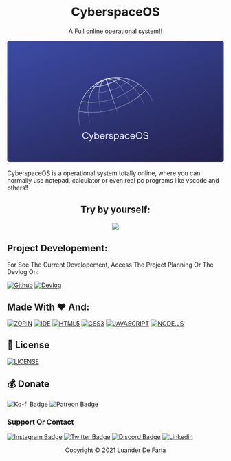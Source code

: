 <h1 align="center">CyberspaceOS</h1>

<p align="center">A Full online operational system!!</p>

[![Banner](/wallpaper.png)](https://github.com/CyberspaceOS/CyberspaceOS.github.io)

CyberspaceOS is a operational system totally online, where you can normally use notepad, calculator or even real pc programs like vscode and others!!

<h2 align="center">Try by yourself:</h2>

<p align="center">
  <a href="https://cyberspaceos.luanderfarias.repl.co">
    <img
      align="center"
      src="https://img.shields.io/badge/Test-4458BE?style=for-the-badge&logo=google%20play&logoColor=white"
    />
  </a>
</p>

## Project Developement:

For See The Current Developement, Access The Project Planning Or The Devlog On:

[![Github](https://img.shields.io/badge/GitHub-100000?style=for-the-badge&logo=github&logoColor=white)](https://github.com/CyberspaceOS/CyberspaceOS.github.io/projects)
[![Devlog](https://img.shields.io/badge/Devlog-999999?style=for-the-badge&logo=Files&logoColor=white)](.)

## Made With ❤️ And:
[![ZORIN](https://img.shields.io/badge/Zorin_OS_15.3_lite-0CC1F3?style=for-the-badge&logo=Zorin&logoColor=white)](https://zorin.com/)
[![IDE](https://img.shields.io/badge/Visual_studio_code-0078D4?style=for-the-badge&logo=visual%20studio%20code&logoColor=white)](https://code.visualstudio.com/)
[![HTML5](https://img.shields.io/badge/HTML5-E34F26?style=for-the-badge&logo=html5&logoColor=white)](https://developer.mozilla.org/pt-BR/docs/Web/HTML)
[![CSS3](https://img.shields.io/badge/CSS3-1572B6?style=for-the-badge&logo=css3&logoColor=white)](https://developer.mozilla.org/pt-BR/docs/Web/CSS)
[![JAVASCRIPT](https://img.shields.io/badge/JavaScript-F7DF1E?style=for-the-badge&logo=javascript&logoColor=black)](https://developer.mozilla.org/pt-BR/docs/Web/JavaScript)
[![NODE.JS](https://img.shields.io/badge/Node.js-339933?style=for-the-badge&logo=nodedotjs&logoColor=white)](https://nodejs.org)

## 🔖 License
[![LICENSE](https://img.shields.io/badge/Custom_GPL_3.0-E58080?style=for-the-badge&logo=bookstack&logoColor=white)](/LICENSE)

## 💰 Donate
[![Ko-fi Badge](https://img.shields.io/badge/Ko--fi-F16061?style=for-the-badge&logo=ko-fi&logoColor=white)](https://ko-fi.com/luanderfarias)
[![Patreon Badge](https://img.shields.io/badge/Patreon-F96854?style=for-the-badge&logo=patreon&logoColor=white&link=https://patreon.com/LuanderFarias)](https://patreon.com/LuanderFarias)

### Support Or Contact

[![Instagram Badge](https://img.shields.io/badge/Instagram-E4405F?style=for-the-badge&logo=instagram&logoColor=white)](https://instagram.com/luanderfarias/)
[![Twitter Badge](https://img.shields.io/badge/Twitter-1DA1F2?style=for-the-badge&logo=twitter&logoColor=white)](https://twitter.com/LuanderFarias)
[![Discord Badge](https://img.shields.io/badge/Discord-7289DA?style=for-the-badge&logo=discord&logoColor=white&link=https://discord.gg/ZP7fGys)](https://discord.gg/ZP7fGys)
[![Linkedin](https://img.shields.io/badge/LinkedIn-0077B5?style=for-the-badge&logo=linkedin&logoColor=white)](https://www.linkedin.com/in/luander-de-faria-474269205/)

<p align="center">Copyright © 2021 Luander De Faria</p>
